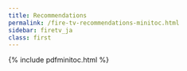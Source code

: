 ```yaml
---
title: Recommendations
permalink: /fire-tv-recommendations-minitoc.html
sidebar: firetv_ja
class: first
---
```


{% include pdfminitoc.html %}
